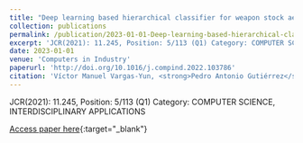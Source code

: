 ```yaml
---
title: "Deep learning based hierarchical classifier for weapon stock aesthetic quality control assessment"
collection: publications
permalink: /publication/2023-01-01-Deep-learning-based-hierarchical-classifier-for-weapon-stock-aesthetic-quality-control-assessment
excerpt: 'JCR(2021): 11.245, Position: 5/113 (Q1) Category: COMPUTER SCIENCE, INTERDISCIPLINARY APPLICATIONS'
date: 2023-01-01
venue: 'Computers in Industry'
paperurl: 'http://doi.org/10.1016/j.compind.2022.103786'
citation: 'Víctor Manuel Vargas-Yun, <strong>Pedro Antonio Gutiérrez</strong>, Riccardo Rosati, Luca Romeo, Emanuele Frontoni, César Hervás-Martínez, &quot;Deep learning based hierarchical classifier for weapon stock aesthetic quality control assessment.&quot; Computers in Industry, Vol. 144, 2023, pp.1-13.'
---
```

JCR(2021): 11.245, Position: 5/113 (Q1) Category: COMPUTER SCIENCE, INTERDISCIPLINARY APPLICATIONS

[Access paper here](http://doi.org/10.1016/j.compind.2022.103786){:target="_blank"}
